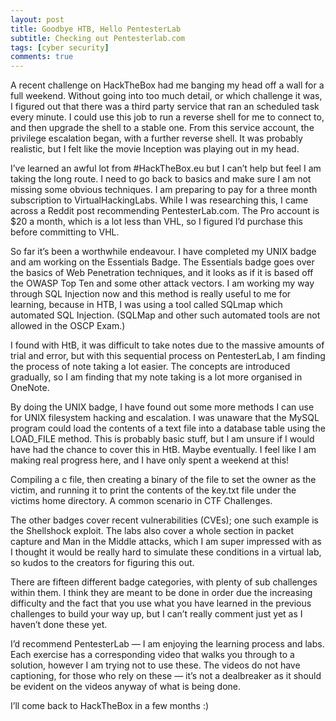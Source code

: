```yaml
---
layout: post
title: Goodbye HTB, Hello PentesterLab
subtitle: Checking out Pentesterlab.com
tags: [cyber security]
comments: true
---
```

A recent challenge on HackTheBox had me banging my head off a wall for a full weekend. Without going into too much detail, or which challenge it was, I figured out that there was a third party service that ran an scheduled task every minute. I could use this job to run a reverse shell for me to connect to, and then upgrade the shell to a stable one. From this service account, the privilege escalation began, with a further reverse shell. It was probably realistic, but I felt like the movie Inception was playing out in my head.

I’ve learned an awful lot from #HackTheBox.eu but I can’t help but feel I am taking the long route. I need to go back to basics and make sure I am not missing some obvious techniques. I am preparing to pay for a three month subscription to VirtualHackingLabs. While I was researching this, I came across a Reddit post recommending PentesterLab.com. The Pro account is $20 a month, which is a lot less than VHL, so I figured I’d purchase this before committing to VHL.

So far it’s been a worthwhile endeavour. I have completed my UNIX badge and am working on the Essentials Badge. The Essentials badge goes over the basics of Web Penetration techniques, and it looks as if it is based off the OWASP Top Ten and some other attack vectors. I am working my way through SQL Injection now and this method is really useful to me for learning, because in HTB, I was using a tool called SQLmap which automated SQL Injection. (SQLMap and other such automated tools are not allowed in the OSCP Exam.)

I found with HtB, it was difficult to take notes due to the massive amounts of trial and error, but with this sequential process on PentesterLab, I am finding the process of note taking a lot easier. The concepts are introduced gradually, so I am finding that my note taking is a lot more organised in OneNote.

By doing the UNIX badge, I have found out some more methods I can use for UNIX filesystem hacking and escalation. I was unaware that the MySQL program could load the contents of a text file into a database table using the LOAD_FILE method. This is probably basic stuff, but I am unsure if I would have had the chance to cover this in HtB. Maybe eventually. I feel like I am making real progress here, and I have only spent a weekend at this!

Compiling a c file, then creating a binary of the file to set the owner as the victim, and running it to print the contents of the key.txt file under the victims home directory. A common scenario in CTF Challenges.

The other badges cover recent vulnerabilities (CVEs); one such example is the Shellshock exploit. The labs also cover a whole section in packet capture and Man in the Middle attacks, which I am super impressed with as I thought it would be really hard to simulate these conditions in a virtual lab, so kudos to the creators for figuring this out.

There are fifteen different badge categories, with plenty of sub challenges within them. I think they are meant to be done in order due the increasing difficulty and the fact that you use what you have learned in the previous challenges to build your way up, but I can’t really comment just yet as I haven’t done these yet.

I’d recommend PentesterLab — I am enjoying the learning process and labs. Each exercise has a corresponding video that walks you through to a solution, however I am trying not to use these. The videos do not have captioning, for those who rely on these — it’s not a dealbreaker as it should be evident on the videos anyway of what is being done.

I’ll come back to HackTheBox in a few months :)

